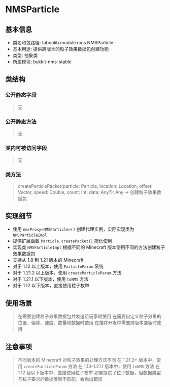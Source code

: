# NMSParticle

## 基本信息
- 类名和包路径: taboolib.module.nms.NMSParticle
- 基本用途: 提供跨版本的粒子效果数据包创建功能
- 类型: 抽象类
- 所属模块: bukkit-nms-stable

## 类结构

### 公开静态字段
> 无

### 公开静态方法
> 无

### 类内可被访问字段
> 无

### 类方法
> createParticlePacket(particle: Particle, location: Location, offset: Vector, speed: Double, count: Int, data: Any?): Any -> 创建粒子效果数据包

## 实现细节
- 使用 `nmsProxy<NMSParticle>()` 创建代理实例，实际实现类为 `NMSParticleImpl`
- 提供扩展函数 `Particle.createPacket()` 简化使用
- 实现类 `NMSParticleImpl` 根据不同的 Minecraft 版本使用不同的方法创建粒子效果数据包
- 支持从 1.8 到 1.21 版本的 Minecraft
- 对于 1.12 以上版本，使用 `ParticleParam` 系统
- 对于 1.21.2 以上版本，使用 `createParticleParam` 方法
- 对于 1.21.1 以下版本，使用 `toNMS` 方法
- 对于 1.12 以下版本，直接使用粒子枚举

## 使用场景
> 在需要创建粒子效果数据包并发送给玩家时使用
> 在需要自定义粒子效果的位置、偏移、速度、数量和数据时使用
> 在插件开发中需要跨版本兼容时使用

## 注意事项
> 不同版本的 Minecraft 对粒子效果的处理方式不同
> 在 1.21.2+ 版本中，使用 `createParticleParam` 方法
> 在 1.13-1.21.1 版本中，使用 `toNMS` 方法
> 在 1.12 及以下版本中，直接使用粒子枚举
> 如果提供了粒子数据，但数据类型与粒子要求的数据类型不匹配，会抛出错误
